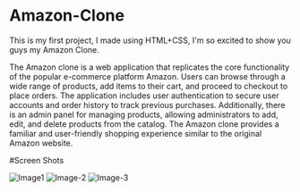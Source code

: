 # Amazon-Clone
This is my first project, I made using HTML+CSS, I'm so excited to show  you guys my Amazon Clone. 

The Amazon clone is a web application that replicates the core functionality of the popular e-commerce platform Amazon. Users can browse through a wide range of products, add items to their cart, and proceed to checkout to place orders. The application includes user authentication to secure user accounts and order history to track previous purchases. Additionally, there is an admin panel for managing products, allowing administrators to add, edit, and delete products from the catalog. The Amazon clone provides a familiar and user-friendly shopping experience similar to the original Amazon website.

#Screen Shots

![Image1](https://github.com/Ujjwal6260/Amazon-Clone/assets/158809710/7c89ea57-514e-4a5f-a2e6-84548a8517bf)
![Image-2](https://github.com/Ujjwal6260/Amazon-Clone/assets/158809710/c29bc3b9-a9c1-4636-b2be-4b6c2f87f715)
![Image-3](https://github.com/Ujjwal6260/Amazon-Clone/assets/158809710/cb9cb7c0-33ab-49f6-a395-fae5144b1a3f)
